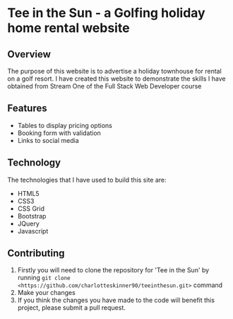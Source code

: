 # Tee in the Sun - a Golfing holiday home rental website

## Overview
The purpose of this website is to advertise a holiday townhouse for rental on a golf resort. I have created this website to demonstrate the skills I have obtained from Stream One of the Full Stack Web Developer course

## Features

- Tables to display pricing options
- Booking form with validation
- Links to social media

## Technology

The technologies that I have used to build this site are:
 - HTML5
 - CSS3
 - CSS Grid
 - Bootstrap
 - JQuery
 - Javascript

## Contributing

1. Firstly you will need to clone the repository for 'Tee in the Sun' by running ```git clone <https://github.com/charlotteskinner90/teeinthesun.git>``` command
2. Make your changes
3. If you think the changes you have made to the code will benefit this project, please submit a pull request.